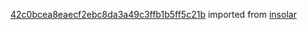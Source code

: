 [42c0bcea8eaecf2ebc8da3a49c3ffb1b5ff5c21b](https://github.com/insolar/insolar/commit/42c0bcea8eaecf2ebc8da3a49c3ffb1b5ff5c21b) imported from [insolar](https://github.com/insolar/insolar)
